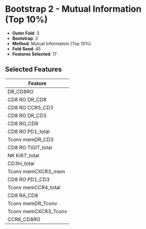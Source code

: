 # Bootstrap 2 - Mutual Information (Top 10%)

- **Outer Fold**: 3
- **Bootstrap**: 2
- **Method**: Mutual Information (Top 10%)
- **Fold Seed**: 45
- **Features Selected**: 17

## Selected Features

| Feature |
|---------|
| DR_CD8RO |
| CD8 RO DR_CD8 |
| CD8 RO CCR5_CD3 |
| CD8 RO DR_CD3 |
| CD8 RO_CD8 |
| CD8 RO PD1_total |
| Tconv memDR_CD3 |
| CD8 RO TIGIT_total |
| NK Ki67_total |
| CD3hi_total |
| Tconv memCXCR3_mem |
| CD8 RO PD1_CD3 |
| Tconv memCCR4_total |
| CD8 RA_CD8 |
| Tconv memDR_Tconv |
| Tconv memCXCR3_Tconv |
| CCR6_CD8RO |
